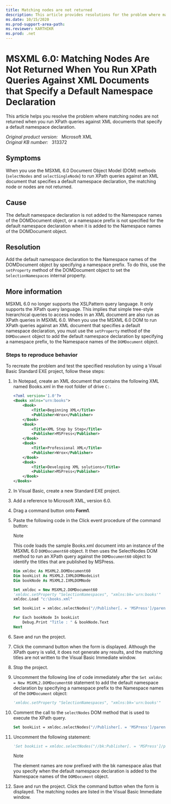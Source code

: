 ```yaml
---
title: Matching nodes are not returned
description: This article provides resolutions for the problem where matching nodes are not returned when you run XPath queries against XML documents that specify a default namespace declaration.
ms.date: 10/15/2020
ms.prod-support-area-path: 
ms.reviewer: KARTHIKR
ms.prod: .net
---
```

# MSXML 6.0: Matching Nodes Are Not Returned When You Run XPath Queries Against XML Documents that Specify a Default Namespace Declaration

This article helps you resolve the problem where matching nodes are not returned when you run XPath queries against XML documents that specify a default namespace declaration.

_Original product version:_ &nbsp; Microsoft XML  
_Original KB number:_ &nbsp; 313372

## Symptoms

When you use the MSXML 6.0 Document Object Model (DOM) methods (`selectNodes` and `selectSingleNode`) to run XPath queries against an XML document that specifies a default namespace declaration, the matching node or nodes are not returned.

## Cause

The default namespace declaration is not added to the Namespace names of the DOMDocument object, or a namespace prefix is not specified for the default namespace declaration when it is added to the Namespace names of the DOMDocument object.

## Resolution

Add the default namespace declaration to the Namespace names of the DOMDocument object by specifying a namespace prefix. To do this, use the `setProperty` method of the DOMDocument object to set the `SelectionNamespaces` internal property.

## More information

MSXML 6.0 no longer supports the XSLPattern query language. It only supports the XPath query language. This implies that simple tree-style hierarchical queries to access nodes in an XML document are also run as XPath queries in MSXML 6.0. When you use the MSXML 6.0 DOM to run XPath queries against an XML document that specifies a default namespace declaration, you must use the `setProperty` method of the `DOMDocument` object to add the default namespace declaration by specifying a namespace prefix, to the Namespace names of the `DOMDocument` object.

### Steps to reproduce behavior

To recreate the problem and test the specified resolution by using a Visual Basic Standard EXE project, follow these steps:

1. In Notepad, create an XML document that contains the following XML named Books.xml in the root folder of drive `C:`.

    ```xml
    <?xml version='1.0'?>
    <Books xmlns="urn:books">
        <Book>
            <Title>Beginning XML</Title>
            <Publisher>Wrox</Publisher>
        </Book>
        <Book>
            <Title>XML Step by Step</Title>
            <Publisher>MSPress</Publisher>
        </Book>
        <Book>
            <Title>Professional XML</Title>
            <Publisher>Wrox</Publisher>
        </Book>
        <Book>
            <Title>Developing XML solutions</Title>
            <Publisher>MSPress</Publisher>
        </Book>
    </Books>
    ```

2. In Visual Basic, create a new Standard EXE project.
3. Add a reference to Microsoft XML, version 6.0.
4. Drag a command button onto **Form1**.
5. Paste the following code in the Click event procedure of the command button:

    > [!NOTE]
    > This code loads the sample Books.xml document into an instance of the MSXML 6.0 `DOMDocument60` object. It then uses the SelectNodes DOM method to run an XPath query against the `DOMDocument60` object to identify the titles that are published by MSPress.

    ```vb
    Dim xmldoc As MSXML2.DOMDocument60
    Dim bookList As MSXML2.IXMLDOMNodeList
    Dim bookNode As MSXML2.IXMLDOMNode

    Set xmldoc = New MSXML2.DOMDocument60
    'xmldoc.setProperty "SelectionNamespaces", "xmlns:bk='urn:books'"
    xmldoc.Load "c:\books.xml"

    Set bookList = xmldoc.selectNodes("//Publisher[. = 'MSPress']/parent::node()/Title")'Set bookList = xmldoc.selectNodes("//bk:Publisher[. = 'MSPress']/parent::node()/bk:Title")

    For Each bookNode In bookList
        Debug.Print "Title : " & bookNode.Text
    Next
    ```

6. Save and run the project.
7. Click the command button when the form is displayed. Although the XPath query is valid, it does not generate any results, and the matching titles are not written to the Visual Basic Immediate window.
8. Stop the project.
9. Uncomment the following line of code immediately after the `Set xmldoc = New MSXML2.DOMDocument60` statement to add the default namespace declaration by specifying a namespace prefix to the Namespace names of the `DOMDocument` object:

    ```vb
    'xmldoc.setProperty "SelectionNamespaces", "xmlns:bk='urn:books'"
    ```

10. Comment the call to the `selectNodes` DOM method that is used to execute the XPath query.

    ```vb
    Set bookList = xmldoc.selectNodes("//Publisher[. = 'MSPress']/parent::node()/Title")
    ```

11. Uncomment the following statement:

    ```vb
    'Set bookList = xmldoc.selectNodes("//bk:Publisher[. = 'MSPress']/parent::node()/bk:Title")
    ```

    > [!NOTE]
    > The element names are now prefixed with the bk namespace alias that you specify when the default namespace declaration is added to the Namespace names of the `DOMDocument` object.

12. Save and run the project. Click the command button when the form is displayed. The matching nodes are listed in the Visual Basic Immediate window.
